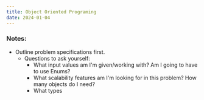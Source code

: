 ```yaml
---
title: Object Oriented Programing 
date: 2024-01-04
---
```

### Notes:
- Outline problem specifications first.
	- Questions to ask yourself:
		- What input values am I'm given/working with? Am I going to have to use Enums?
		- What scalability features am I'm looking for in this problem? How many objects do I need?
		- What types